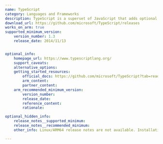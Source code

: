 ```yaml
---
name: TypeScript 
category: Languages and Frameworks
description: TypeScript is a superset of JavaScript that adds optional static typing, providing several key benefits for developers.
download_url: https://github.com/microsoft/TypeScript/releases
works_on_arm: true
supported_minimum_version:
    version_number: 1.3
    release_date: 2014/11/13


optional_info:
    homepage_url: https://www.typescriptlang.org/
    support_caveats:
    alternative_options:
    getting_started_resources:
        official_docs: https://github.com/microsoft/TypeScript?tab=readme-ov-file#installing
        arm_content:
        partner_content:
    arm_recommended_minimum_version:
        version_number:
        release_date:
        reference_content:
        rationale:

optional_hidden_info:
    release_notes__supported_minimum:
    release_notes__recommended_minimum:
    other_info: Linux/ARM64 release notes are not available. Installation and testing were done using released tar files.

---
```


